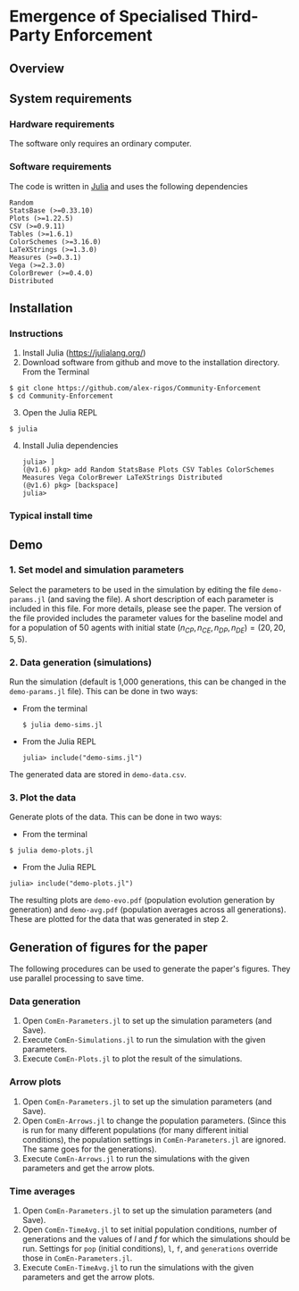 # Emergence of Specialised Third-Party Enforcement
## Overview
## System requirements
### Hardware requirements
The software only requires an ordinary computer.
### Software requirements
The code is written in [Julia](https://julialang.org/) and uses the following dependencies
  ```
  Random 
  StatsBase (>=0.33.10)
  Plots (>=1.22.5)
  CSV (>=0.9.11)
  Tables (>=1.6.1)
  ColorSchemes (>=3.16.0)
  LaTeXStrings (>=1.3.0)
  Measures (>=0.3.1)
  Vega (>=2.3.0)
  ColorBrewer (>=0.4.0)
  Distributed
  ```

## Installation
### Instructions
1. Install Julia (<https://julialang.org/>)
2. Download software from github and move to the installation directory. From the Terminal
```
$ git clone https://github.com/alex-rigos/Community-Enforcement
$ cd Community-Enforcement
```
3. Open the Julia REPL
```
$ julia
```
4. Install Julia dependencies
    ```
    julia> ]
    (@v1.6) pkg> add Random StatsBase Plots CSV Tables ColorSchemes Measures Vega ColorBrewer LaTeXStrings Distributed
    (@v1.6) pkg> [backspace]
    julia>
    ```

### Typical install time

## Demo
### 1. Set model and simulation parameters
Select the parameters to be used in the simulation by editing the file `demo-params.jl` (and saving the file). A short description of each parameter is included in this file. For more details, please see the paper. The version of the file provided includes the parameter values for the baseline model and for a population of 50 agents with initial state $`(n_{CP},n_{CE},n_{DP},n_{DE})=(20,20,5,5)`$.

### 2. Data generation (simulations)
Run the simulation (default is 1,000 generations, this can be changed in the `demo-params.jl` file). This can be done in two ways:
* From the terminal
    ```
    $ julia demo-sims.jl
    ```
* From the Julia REPL
    ```
    julia> include("demo-sims.jl")
    ```
The generated data are stored in `demo-data.csv`.

### 3. Plot the data
Generate plots of the data. This can be done in two ways:
* From the terminal
```
$ julia demo-plots.jl
```
* From the Julia REPL
```
julia> include("demo-plots.jl")
```
The resulting plots are `demo-evo.pdf` (population evolution generation by generation) and `demo-avg.pdf` (population averages across all generations). These are plotted for the data that was generated in step 2.

## Generation of figures for the paper
The following procedures can be used to generate the paper's figures. They use parallel processing to save time.
### Data generation
1. Open `ComEn-Parameters.jl` to set up the simulation parameters (and Save).
2. Execute `ComEn-Simulations.jl` to run the simulation with the given parameters.
3. Execute `ComEn-Plots.jl` to plot the result of the simulations.

### Arrow plots
1. Open `ComEn-Parameters.jl` to set up the simulation parameters (and Save).
2. Open `ComEn-Arrows.jl` to change the population parameters. (Since this is run for many different populations (for many different initial conditions), the population settings in `ComEn-Parameters.jl` are ignored. The same goes for the generations).
3. Execute `ComEn-Arrows.jl` to run the simulations with the given parameters and get the arrow plots.

### Time averages
1. Open `ComEn-Parameters.jl` to set up the simulation parameters (and Save).
2. Open `ComEn-TimeAvg.jl` to set initial population conditions, number of generations and the values of $l$ and $f$ for which the simulations should be run. Settings for `pop` (initial conditions), `l`, `f`, and `generations` override those in `ComEn-Parameters.jl`.
3. Execute `ComEn-TimeAvg.jl` to run the simulations with the given parameters and get the arrow plots.